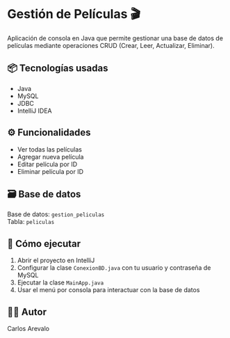 # Gestión de Películas 🎬

Aplicación de consola en Java que permite gestionar una base de datos de películas mediante operaciones CRUD (Crear, Leer, Actualizar, Eliminar).

## 📦 Tecnologías usadas
- Java
- MySQL
- JDBC
- IntelliJ IDEA

## ⚙️ Funcionalidades
- Ver todas las películas
- Agregar nueva película
- Editar película por ID
- Eliminar película por ID

## 🗃️ Base de datos
Base de datos: `gestion_peliculas`  
Tabla: `peliculas`

## 🧪 Cómo ejecutar
1. Abrir el proyecto en IntelliJ
2. Configurar la clase `ConexionBD.java` con tu usuario y contraseña de MySQL
3. Ejecutar la clase `MainApp.java`
4. Usar el menú por consola para interactuar con la base de datos

## 🧑‍💻 Autor
Carlos Arevalo

